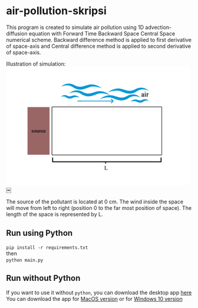 # air-pollution-skripsi

This program is created to simulate air pollution using 1D advection-diffusion equation with Forward Time Backward Space Central Space numerical scheme. Backward difference method is applied to first derivative of space-axis and Central difference method is applied to second derivative of space-axis.

Illustration of simulation: <br>
<img src="./img/illustration.jpg" width="500px">
￼

The source of the pollutant is located at 0 cm.
The wind inside the space will move from left to right (position 0 to the far most position of space).
The length of the space is represented by L.

## Run using Python
```pip install -r requirements.txt``` <br>
then <br>
```python main.py```
<br>

## Run without Python
If you want to use it without `python`, you can download the desktop app [here](https://github.com/will004/air-pollution-skripsi/releases/latest)<br>
You can download the app for [MacOS version](https://github.com/will004/air-pollution-skripsi/releases/latest/download/air.pollution.simulation.app.zip) or for [Windows 10 version](https://github.com/will004/air-pollution-skripsi/releases/latest/download/air.pollution.simulation.exe)
